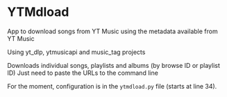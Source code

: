 # YTMdload
App to download songs from YT Music using the metadata available from YT Music

Using yt_dlp, ytmusicapi and music_tag projects

Downloads individual songs, playlists and albums (by browse ID or playlist ID)
Just need to paste the URLs to the command line

For the moment, configuration is in the `ytmdload.py` file (starts at line 34).
